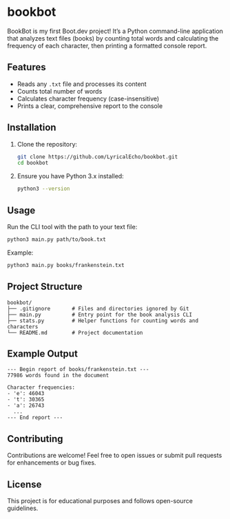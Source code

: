 # bookbot

BookBot is my first Boot.dev project!  It’s a Python command-line application that analyzes text files (books) by counting total words and calculating the frequency of each character, then printing a formatted console report.

## Features

* Reads any `.txt` file and processes its content
* Counts total number of words
* Calculates character frequency (case-insensitive)
* Prints a clear, comprehensive report to the console

## Installation

1. Clone the repository:

   ```bash
   git clone https://github.com/LyricalEcho/bookbot.git
   cd bookbot
   ```
2. Ensure you have Python 3.x installed:

   ```bash
   python3 --version
   ```

## Usage

Run the CLI tool with the path to your text file:

```bash
python3 main.py path/to/book.txt
```

Example:

```bash
python3 main.py books/frankenstein.txt
```

## Project Structure

```
bookbot/
├── .gitignore       # Files and directories ignored by Git
├── main.py          # Entry point for the book analysis CLI
├── stats.py         # Helper functions for counting words and characters
└── README.md        # Project documentation
```

## Example Output

```text
--- Begin report of books/frankenstein.txt ---
77986 words found in the document

Character frequencies:
- 'e': 46043
- 't': 30365
- 'a': 26743
  ...
--- End report ---
```

## Contributing

Contributions are welcome!  Feel free to open issues or submit pull requests for enhancements or bug fixes.

## License

This project is for educational purposes and follows open-source guidelines.
